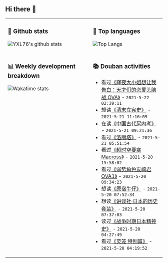 ## Hi there 👋

<table>
<tr>
<td valign="top" width="54%">

### 🔭 Github stats

![YXL76's github stats](https://github-readme-stats.yxl76.vercel.app/api?username=YXL76&count_private=true&show_icons=true&include_all_commits=true&theme=prussian&line_height=28&disable_animations=true)

</td>

<td valign="top" width="46%">

### 🌱 Top languages

![Top Langs](https://github-readme-stats.yxl76.vercel.app/api/top-langs/?username=YXL76&layout=compact&theme=prussian&langs_count=8&hide=HTML,CSS,SCSS)

</td>
</tr>
<tr>
<td valign="top" width="54%">

### 📊 Weekly development breakdown

![Wakatime stats](https://github-readme-stats.yxl76.vercel.app/api/wakatime?username=YXL76&layout=compact&theme=prussian)


</td>
<td valign="top" width="46%">

### 📚 Douban activities

- 看过[《辉夜大小姐想让我告白：天才们的恋爱头脑战 OVA》](http://movie.douban.com/subject/35234383/) - `2021-5-22 02:39:11`
- 想读[《清末立宪史》](https://book.douban.com/subject/10772938/) - `2021-5-21 11:16:09`
- 在读[《中国古代房内考》](https://book.douban.com/subject/2184895/) - `2021-5-21 09:21:36`
- 看过[《洛丽塔》](http://movie.douban.com/subject/1296992/) - `2021-5-21 05:51:54`
- 看过[《超时空要塞Macross》](http://movie.douban.com/subject/2058467/) - `2021-5-20 15:58:02`
- 看过[《弱势角色友崎君 OVA1》](http://movie.douban.com/subject/35426248/) - `2021-5-20 09:34:23`
- 想读[《原宿牛仔》](https://book.douban.com/subject/33436277/) - `2021-5-20 07:52:34`
- 想读[《讲谈社·日本的历史套装》](https://book.douban.com/subject/35456932/) - `2021-5-20 07:37:03`
- 读过[《战争时期日本精神史》](https://book.douban.com/subject/34835561/) - `2021-5-20 04:27:49`
- 看过[《灵笼 特别篇》](http://movie.douban.com/subject/35467085/) - `2021-5-20 04:19:52`

</td>
</tr>
</table>

<!--
**YXL76/YXL76** is a ✨ _special_ ✨ repository because its `README.md` (this file) appears on your GitHub profile.

Here are some ideas to get you started:

- 🔭 I’m currently working on ...
- 🌱 I’m currently learning ...
- 👯 I’m looking to collaborate on ...
- 🤔 I’m looking for help with ...
- 💬 Ask me about ...
- 📫 How to reach me: ...
- 😄 Pronouns: ...
- ⚡ Fun fact: ...
-->
